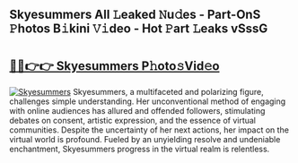 ## Skyesummers All 𝙻eaked 𝙽u𝚍es - Part-OnS 𝙿hotos B𝚒kini 𝚅𝚒deo - Hot 𝙿art 𝙻eaks vSssG

# <h2><a href="http://ld287k.urlbe.top/?page=Skyesummers">🔗🔗👉👉 Skyesummers P𝚑oto𝚜Vid𝚎o</a></h2>

[![Skyesummers](https://i.imgur.com/eBuTRDB.gif)](http://ld287k.urlbe.top/?page=Skyesummers)
Skyesummers, a multifaceted and polarizing figure, challenges simple understanding. Her unconventional method of engaging with online audiences has allured and offended followers, stimulating debates on consent, artistic expression, and the essence of virtual communities. Despite the uncertainty of her next actions, her impact on the virtual world is profound. Fueled by an unyielding resolve and undeniable enchantment, Skyesummers progress in the virtual realm is relentless.
